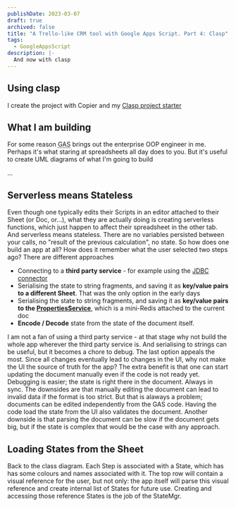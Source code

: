 ```yaml
---
publishDate: 2023-03-07
draft: true
archived: false
title: "A Trello-like CRM tool with Google Apps Script. Part 4: Clasp"
tags:
  - GoogleAppsScript
description: |-
  And now with clasp
---
```


## Using clasp

I create the project with Copier and my [Clasp project starter](./clasp-template-for-local-google-apps-script-projects-using-copier.md)

## What I am building

For some reason <abbr title="Google Apps Script">GAS</abbr> brings out the enterprise OOP engineer in me. Perhaps it's what staring at spreadsheets all day does to you. But it's useful to create UML diagrams of what I'm going to build

...

## Serverless means Stateless

Even though one typically edits their Scripts in an editor attached to their Sheet (or Doc, or...), what they are actually doing is creating serverless functions, which just happen to affect their spreadsheet in the other tab. And serverless means stateless. There are no variables persisted between your calls, no "result of the previous calculation", no state. So how does one build an app at all? How does it remember what the user selected two steps ago? There are different approaches

- Connecting to a **third party service** - for example using the [JDBC connector](https://developers.google.com/apps-script/guides/jdbc)
- Serialising the state to string fragments, and saving it as **key/value pairs to a different Sheet**. That was the only option in the early days
- Serialising the state to string fragments, and saving it as **key/value pairs to the [PropertiesService](https://developers.google.com/apps-script/guides/properties)**, which is a mini-Redis attached to the current doc
- **Encode / Decode** state from the state of the document itself.

I am not a fan of using a third party service - at that stage why not build the whole app wherever the third party service is. And serialising to strings can be useful, but it becomes a chore to debug. The last option appeals the most. Since all changes eventually lead to changes in the UI, why not make the UI the source of truth for the app? The extra benefit is that one can start updating the document manually even if the code is not ready yet. Debugging is easier; the state is right there in the document. Always in sync. The downsides are that manually editing the document can lead to invalid data if the format is too strict. But that is alaways a problem; documents can be edited independently from the GAS code. Having the code load the state from the UI also validates the document. Another downside is that parsing the document can be slow if the document gets big, but if the state is complex that would be the case with any approach.

## Loading States from the Sheet

Back to the class diagram. Each Step is associated with a State, which has has some colours and names associated with it. The top row will contain a visual reference for the user, but not only: the app itself will parse this visual reference and create internal list of States for future use. Creating and accessing those reference States is the job of the StateMgr.
